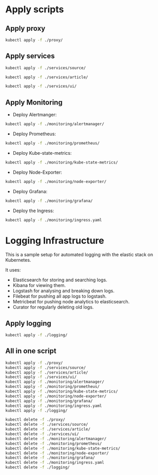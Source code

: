 # Apply  scripts


## Apply proxy

```bash
kubectl apply -f ./proxy/
```

## Apply services

```bash
kubectl apply -f ./services/source/
```

```bash
kubectl apply -f ./services/article/
```

```bash
kubectl apply -f ./services/ui/
```

## Apply Monitoring 

- Deploy Alertmanger: 
```bash
kubectl apply -f ./monitoring/alertmanager/
```
- Deploy Prometheus: 
```bash
kubectl apply -f ./monitoring/prometheus/
```
- Deploy Kube-state-metrics: 
```bash
kubectl apply -f ./monitoring/kube-state-metrics/
```
- Deploy Node-Exporter:
```bash
kubectl apply -f ./monitoring/node-exporter/
```
- Deploy Grafana: 
```bash
kubectl apply -f ./monitoring/grafana/
```
- Deploy the Ingress:
```bash
kubectl apply -f ./monitoring/ingress.yaml
```

# Logging Infrastructure

This is a sample setup for automated logging with the elastic stack on Kubernetes.

It uses:
- Elasticsearch for storing and searching logs.
- Kibana for viewing them.
- Logstash for analysing and breaking down logs.
- Filebeat for pushing all app logs to logstash.
- Metricbeat for pushing node analytics to elasticsearch.
- Curator for regularly deleting old logs.

## Apply logging

```bash
kubectl apply -f ./logging/
```

## All in one script

```bash
kubectl apply -f ./proxy/
kubectl apply -f ./services/source/
kubectl apply -f ./services/article/
kubectl apply -f ./services/ui/
kubectl apply -f ./monitoring/alertmanager/
kubectl apply -f ./monitoring/prometheus/
kubectl apply -f ./monitoring/kube-state-metrics/
kubectl apply -f ./monitoring/node-exporter/
kubectl apply -f ./monitoring/grafana/
kubectl apply -f ./monitoring/ingress.yaml
kubectl apply -f ./logging/
```


```bash
kubectl delete -f ./proxy/
kubectl delete -f ./services/source/
kubectl delete -f ./services/article/
kubectl delete -f ./services/ui/
kubectl delete -f ./monitoring/alertmanager/
kubectl delete -f ./monitoring/prometheus/
kubectl delete -f ./monitoring/kube-state-metrics/
kubectl delete -f ./monitoring/node-exporter/
kubectl delete -f ./monitoring/grafana/
kubectl delete -f ./monitoring/ingress.yaml
kubectl delete -f ./logging/
```
